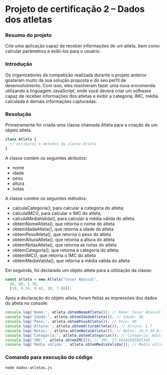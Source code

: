# Projeto de certificação 2 – Dados dos atletas

### Resumo do projeto

Crie uma aplicação capaz de receber informações de um atleta, bem como calcular parâmetros e exibi-los para o usuário.

### Introdução

Os organizadores da competição realizada durante o projeto anterior gostaram muito da sua solução proposta e do seu perfil de desenvolvimento. Com isso, eles resolveram fazer uma nova encomenda utilizando a linguagem JavaScript, onde você deverá criar um software capaz de receber informações dos atletas e exibir a categoria, IMC, média calculada e demais informações capturadas.

### Resolução
Primeiramente foi criada uma classe chamada Atleta para a criação de um objeto atleta.
```javascript
class Atleta {
  // atributos e métodos da classe Atleta
}
```

A classe contém os seguintes atributos:
- nome
- idade
- peso
- altura
- notas

A classe contém os seguintes métodos:
- calculaCategoria(), para calcular a categoria do atleta;
- calculaIMC(), para calcular o IMC do atleta;
- calculaMediaValida(), para calcular a média válida do atleta.
- obtemNomeAtleta(), que retorna o nome do atleta
- obtemIdadeAtleta(), que retorna a idade do atleta
- obtemPesoAtleta(), que retorna o peso do atleta
- obtemAlturaAtleta(), que retorna a altura do atleta
- obtemNotasAtleta(), que retorna as notas do atleta
- obtemCategoria(), que retorna a categoria do atleta
- obtemIMC(), que retorna o IMC do atleta
- obtemMediaValida(), que retorna a média válida do atleta

Em seguinda, foi declarado um objeto atleta para a utilização da classe:
```javascript
const atleta = new Atleta("Cesar Abascal",
  30, 80, 1.70,
  [10, 9.34, 8.42, 10, 7.88]);
```

Após a declaração do objeto atleta, foram feitas as impressões dos dados do atleta no console:
```javascript
console.log('Nome:', atleta.obtemNomeAtleta()); // Nome: Cesar Abascal
console.log('Idade:', atleta.obtemIdadeAtleta()); // Idade: 30
console.log('Peso:', atleta.obtemPesoAtleta()); // Peso: 80 
console.log('Altura:', atleta.obtemAlturaAtleta()); // Altura: 1.7
console.log('Notas:', atleta.obtemNotasAtleta()); // Notas: 10,9.34,8.42,10,7.88
console.log('Categoria:', atleta.obtemCategoria()); // Categoria: Adulto
console.log('IMC:', atleta.obtemIMC()); // IMC: 27.68166089965398
console.log('Média válida:', atleta.obtemMediaValida()); // Média válida: 9,25333333
```

### Comando para execução do código
```bash
node dados-atletas.js
```